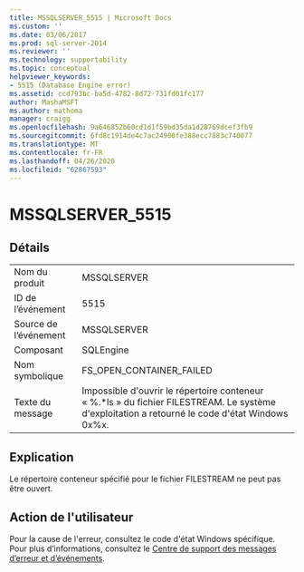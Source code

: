```yaml
---
title: MSSQLSERVER_5515 | Microsoft Docs
ms.custom: ''
ms.date: 03/06/2017
ms.prod: sql-server-2014
ms.reviewer: ''
ms.technology: supportability
ms.topic: conceptual
helpviewer_keywords:
- 5515 (Database Engine error)
ms.assetid: ccd793bc-ba5d-4782-8d72-731fd01fc177
author: MashaMSFT
ms.author: mathoma
manager: craigg
ms.openlocfilehash: 9a646852b60cd1d1f59bd35da1d28769dcef3fb9
ms.sourcegitcommit: 6fd8c1914de4c7ac24900fe388ecc7883c740077
ms.translationtype: MT
ms.contentlocale: fr-FR
ms.lasthandoff: 04/26/2020
ms.locfileid: "62867593"
---
```

# <a name="mssqlserver_5515"></a>MSSQLSERVER_5515
    
## <a name="details"></a>Détails  
  
|||  
|-|-|  
|Nom du produit|MSSQLSERVER|  
|ID de l’événement|5515|  
|Source de l’événement|MSSQLSERVER|  
|Composant|SQLEngine|  
|Nom symbolique|FS_OPEN_CONTAINER_FAILED|  
|Texte du message|Impossible d'ouvrir le répertoire conteneur « %.*ls » du fichier FILESTREAM. Le système d'exploitation a retourné le code d'état Windows 0x%x.|  
  
## <a name="explanation"></a>Explication  
 Le répertoire conteneur spécifié pour le fichier FILESTREAM ne peut pas être ouvert.  
  
## <a name="user-action"></a>Action de l'utilisateur  
 Pour la cause de l'erreur, consultez le code d'état Windows spécifique. Pour plus d’informations, consultez le [Centre de support des messages d’erreur et d’événements](https://support.microsoft.com/search?query=events%20and%20errors).  
  
  
